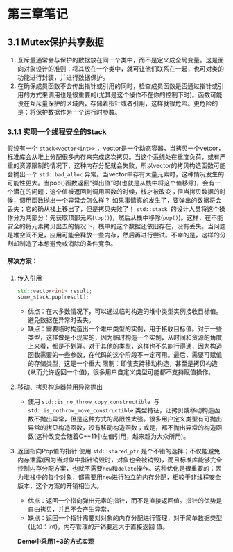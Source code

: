 # 第三章笔记
## 3.1 Mutex保护共享数据
1. 互斥量通常会与保护的数据放在同一个类中，而不是定义成全局变量。这是面向对象设计的准则：将其放在一个类中，就可让他们联系在一起，也可对类的功能进行封装，并进行数据保护。
2. 在确保成员函数不会传出指针或引用的同时，检查成员函数是否通过指针或引用的方式来调用也是很重要的(尤其是这个操作不在你的控制下时)。函数可能没在互斥量保护的区域内，存储着指针或者引用，这样就很危险。更危险的是：将保护数据作为一个运行时参数。

### 3.1.1 实现一个线程安全的Stack
假设有一个 `stack<vector<int>>` ，vector是一个动态容器，当拷贝一个vetcor，标准库会从堆上分配很多内存来完成这次拷贝。当这个系统处在重度负荷，或有严重的资源限制的情况下，这种内存分配就会失败，所以vector的拷贝构造函数可能会抛出一个 `std::bad_alloc` 异常。当vector中存有大量元素时，这种情况发生的可能性更大。当pop()函数返回“弹出值”时(也就是从栈中将这个值移除)，会有一个潜在的问题：这个值被返回到调用函数的时候，栈才被改变；但当拷贝数据的时候，调用函数抛出一个异常会怎么样？ 如果事情真的发生了，要弹出的数据将会丢失；它的确从栈上移出了，但是拷贝失败了！ `std::stack `的设计人员将这个操作分为两部分：先获取顶部元素(`top()`)，然后从栈中移除(`pop()`)。这样，在不能安全的将元素拷贝出去的情况下，栈中的这个数据还依旧存在，没有丢失。当问题是堆空间不足，应用可能会释放一些内存，然后再进行尝试。不幸的是，这样的分割却制造了本想避免或消除的条件竞争。

#### 解决方案：
1. 传入引用
   ```c++
   std::vector<int> result; 
   some_stack.pop(result);
   ```
   * 优点：在大多数情况下，可以通过临时构造的堆中类型实例接收目标值。避免数据在异常时丢失。 
   * 缺点：需要临时构造出一个堆中类型的实例，用于接收目标值。对于一些类型，这样做是不现实的，因为临时构造一个实例，从时间和资源的角度上来看，都是不划算。对于其他的类型，这样也不总能行得通，因为构造函数需要的一些参数，在代码的这个阶段不一定可用。最后，需要可赋值的存储类型，这是一个重大
限制：即使支持移动构造，甚至是拷贝构造(从而允许返回一个值)，很多用户自定义类型可能都不支持赋值操作。
2. 移动、拷贝构造器禁用异常抛出
    - 使用 `std::is_no_throw_copy_constructible `与`std::is_nothrow_move_constructible` 类型特征，让拷贝或移动构造函数不抛出异常，但是这种方式的局限性太强。很多用户定义类型有可抛出异常的拷贝构造函数，没有移动构造函数；或是，都不抛出异常的构造函数(这种改变会随着C++11中左值引用，越来越为大众所用)。
3. 返回指向Pop值的指针
    使用 `std::shared_ptr` 是个不错的选择；不仅能避免内存泄露(因为当对象中指针销毁时，对象也会被销毁)，而且标准库能够完全控制内存分配方案，也就不需要`new`和`delete`操作。这种优化是很重要的：因为堆栈中的每个对象，都需要用`new`进行独立的内存分配，相较于非线程安全版本，这个方案的开销相当大。
   * 优点：返回一个指向弹出元素的指针，而不是直接返回值。指针的优势是自由拷贝，并且不会产生异常，
   * 缺点：返回一个指针需要对对象的内存分配进行管理，对于简单数据类型(比如：int)，内存管理的开销要远大于直接返回
值。

    **Demo中采用1+3的方式实现**